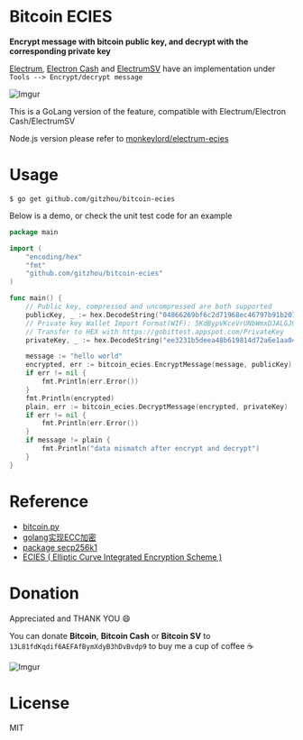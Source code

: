 # Bitcoin ECIES

**Encrypt message with bitcoin public key, and decrypt with the corresponding private key**

[Electrum](https://github.com/spesmilo/electrum), [Electron Cash](https://github.com/Electron-Cash/Electron-Cash) and [ElectrumSV](https://github.com/electrumsv/electrumsv) have an implementation under `Tools --> Encrypt/decrypt message`

![Imgur](https://i.imgur.com/nshs7qQ.png)

This is a GoLang version of the feature, compatible with Electrum/Electron Cash/ElectrumSV

Node.js version please refer to [monkeylord/electrum-ecies](https://github.com/monkeylord/electrum-ecies)

# Usage

```
$ go get github.com/gitzhou/bitcoin-ecies
```

Below is a demo, or check the unit test code for an example

```go
package main

import (
	"encoding/hex"
	"fmt"
	"github.com/gitzhou/bitcoin-ecies"
)

func main() {
	// Public key, compressed and uncompressed are both supported
	publicKey, _ := hex.DecodeString("04866269bf6c2d71968ec46797b91b207affeea74dbba1f181ff354abbfbdfe9327c58d1c0681e328f555f5aa6ec2e7543baf2b3f89ce90720d617da710ce1ea93")
	// Private key Wallet Import Format(WIF): 5KdBypVKceVrUNbWmxDJALGJ9fo9rwNYTjppps8gQb9C8VHUXzr
	// Transfer to HEX with https://gobittest.appspot.com/PrivateKey
	privateKey, _ := hex.DecodeString("ee3231b5deea48b619814d72a6e1aa04a9f521df281afad5ada89f5393941b1c")

	message := "hello world"
	encrypted, err := bitcoin_ecies.EncryptMessage(message, publicKey)
	if err != nil {
		fmt.Println(err.Error())
	}
	fmt.Println(encrypted)
	plain, err := bitcoin_ecies.DecryptMessage(encrypted, privateKey)
	if err != nil {
		fmt.Println(err.Error())
	}
	if message != plain {
		fmt.Println("data mismatch after encrypt and decrypt")
	}
}
```

# Reference

- [bitcoin.py](https://github.com/Electron-Cash/Electron-Cash/blob/master/lib/bitcoin.py#L645)
- [golang实现ECC加密](https://lvbay.github.io/2018/05/13/golang%E5%AE%9E%E7%8E%B0ECC%E5%8A%A0%E5%AF%86/)
- [package secp256k1](https://godoc.org/github.com/decred/dcrd/dcrec/secp256k1)
- [ECIES ( Elliptic Curve Integrated Encryption Scheme )](https://github.com/EasonWang01/Introduction-to-cryptography/blob/master/3.6%20ECIES.md)

# Donation

Appreciated and THANK YOU :smile:

You can donate **Bitcoin**, **Bitcoin Cash** or **Bitcoin SV** to `13L81fdKqdif6AEFAfBymXdyB3hDvBvdp9` to buy me a cup of coffee :coffee:

![Imgur](https://i.imgur.com/oowYIk6.png)

# License

MIT
